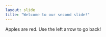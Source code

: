 ```yaml
---
layout: slide
title: "Welcome to our second slide!"
---
```

Apples are red.
Use the left arrow to go back!